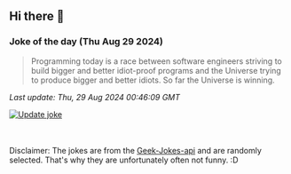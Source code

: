 ## Hi there 👋

### Joke of the day (Thu Aug 29 2024)
<!-- joke -->
>Programming today is a race between software engineers striving to build bigger and better idiot-proof programs and the Universe trying to produce bigger and better idiots. So far the Universe is winning.
<!-- /joke -->

*Last update: Thu, 29 Aug 2024 00:46:09 GMT*

[![Update joke](https://github.com/nclskfm/nclskfm/actions/workflows/joke.yml/badge.svg)](https://github.com/nclskfm/nclskfm/actions/workflows/joke.yml)

<br><br>
Disclaimer: The jokes are from the [Geek-Jokes-api](https://github.com/sameerkumar18/geek-joke-api) and are randomly selected. That's why they are unfortunately often not funny. :D
